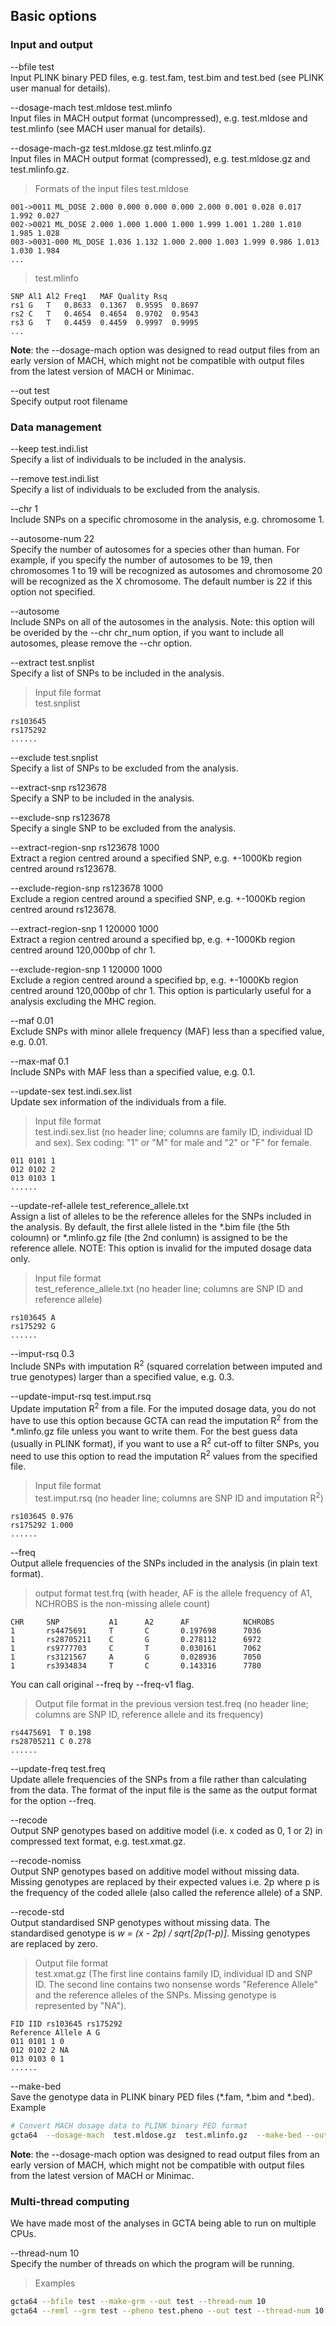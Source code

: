 
## Basic options

### Input and output

--bfile test  
Input PLINK binary PED files, e.g. test.fam, test.bim and test.bed (see PLINK user manual for details).

--dosage-mach test.mldose test.mlinfo  
Input files in MACH output format (uncompressed), e.g. test.mldose and test.mlinfo (see MACH user manual for details).

--dosage-mach-gz test.mldose.gz test.mlinfo.gz  
Input files in MACH output format (compressed), e.g. test.mldose.gz and test.mlinfo.gz.

> Formats of the input files
> test.mldose
```nohighlight
001->0011 ML_DOSE 2.000 0.000 0.000 0.000 2.000 0.001 0.028 0.017 1.992 0.027  
002->0021 ML_DOSE 2.000 1.000 1.000 1.000 1.999 1.001 1.280 1.010 1.985 1.028  
003->0031-000 ML_DOSE 1.036 1.132 1.000 2.000 1.003 1.999 0.986 1.013 1.030 1.984  
...  
```

> test.mlinfo
```nohighlight
SNP	Al1	Al2	Freq1	MAF	Quality	Rsq  
rs1	G	T	0.8633	0.1367	0.9595	0.8697  
rs2	C	T	0.4654	0.4654	0.9702	0.9543  
rs3	G	T	0.4459	0.4459	0.9997	0.9995  
...  
```

**Note**: the --dosage-mach option was designed to read output files from an early version of MACH, which might not be compatible with output files from the latest version of MACH or Minimac.

--out test  
Specify output root filename

### Data management
--keep test.indi.list  
Specify a list of individuals to be included in the analysis.

--remove test.indi.list  
Specify a list of individuals to be excluded from the analysis.

--chr 1  
Include SNPs on a specific chromosome in the analysis, e.g. chromosome 1.

--autosome-num 22  
Specify the number of autosomes for a species other than human. For example, if you specify the number of autosomes to be 19, then chromosomes 1 to 19 will be recognized as autosomes and chromosome 20 will be recognized as the X chromosome. The default number is 22 if this option not specified. 

--autosome  
Include SNPs on all of the autosomes in the analysis. Note: this option will be overided by the --chr chr_num option, if you want to include all autosomes, please remove the --chr option. 

--extract test.snplist  
Specify a list of SNPs to be included in the analysis.  
> Input file format  
> test.snplist  
```nohighlight
rs103645  
rs175292  
......  
```

--exclude test.snplist  
Specify a list of SNPs to be excluded from the analysis.

--extract-snp rs123678  
Specify a SNP to be included in the analysis.

--exclude-snp rs123678  
Specify a single SNP to be excluded from the analysis.

--extract-region-snp rs123678 1000  
Extract a region centred around a specified SNP, e.g. +-1000Kb region centred around rs123678. 

--exclude-region-snp rs123678 1000  
Exclude a region centred around a specified SNP, e.g. +-1000Kb region centred around rs123678. 

--extract-region-snp 1 120000 1000  
Extract a region centred around a specified bp, e.g. +-1000Kb region centred around 120,000bp of chr 1. 

--exclude-region-snp 1 120000 1000  
Exclude a region centred around a specified bp, e.g. +-1000Kb region centred around 120,000bp of chr 1. This option is particularly useful for a analysis excluding the MHC region.

--maf 0.01  
Exclude SNPs with minor allele frequency (MAF) less than a specified value, e.g. 0.01.

--max-maf 0.1  
Include SNPs with MAF less than a specified value, e.g. 0.1.

--update-sex test.indi.sex.list  
Update sex information of the individuals from a file.  
> Input file format  
> test.indi.sex.list (no header line; columns are family ID, individual ID and sex). Sex coding: "1" or "M" for male and "2" or "F" for female.  
```nohighlight
011 0101 1  
012 0102 2  
013 0103 1  
......  
```

--update-ref-allele test\_reference\_allele.txt  
Assign a list of alleles to be the reference alleles for the SNPs included in the analysis. By default, the first allele listed in the *.bim file (the 5th coloumn) or *.mlinfo.gz file (the 2nd conlumn) is assigned to be the reference allele. NOTE: This option is invalid for the imputed dosage data only.  
> Input file format  
> test\_reference\_allele.txt (no header line; columns are SNP ID and reference allele)  
```nohighlight
rs103645 A  
rs175292 G  
......  
```

--imput-rsq 0.3  
Include SNPs with imputation R<sup>2</sup> (squared correlation between imputed and true genotypes) larger than a specified value, e.g. 0.3.

--update-imput-rsq test.imput.rsq  
Update imputation R<sup>2</sup> from a file. For the imputed dosage data, you do not have to use this option because GCTA can read the imputation R<sup>2</sup> from the *.mlinfo.gz file unless you want to write them. For the best guess data (usually in PLINK format), if you want to use a R<sup>2</sup> cut-off to filter SNPs, you need to use this option to read the imputation R<sup>2</sup> values from the specified file.  
> Input file format  
> test.imput.rsq (no header line; columns are SNP ID and imputation R<sup>2</sup>)  
```nohighlight
rs103645 0.976  
rs175292 1.000  
......  
```

--freq  
Output allele frequencies of the SNPs included in the analysis (in plain text format).

> output format
> test.frq (with header, AF is the allele frequency of A1, NCHROBS is the non-missing allele count)
```nohighlight
CHR     SNP           A1      A2      AF            NCHROBS
1       rs4475691     T       C       0.197698      7036
1       rs28705211    C       G       0.278112      6972
1       rs9777703     C       T       0.030161      7062
1       rs3121567     A       G       0.028936      7050
1       rs3934834     T       C       0.143316      7780
```

You can call original --freq by --freq-v1 flag. 
> Output file format in the previous version 
> test.freq (no header line; columns are SNP ID, reference allele and its frequency)  
```nohighlight
rs4475691  T 0.198  
rs28705211 C 0.278 
......  
```

--update-freq test.freq  
Update allele frequencies of the SNPs from a file rather than calculating from the data. The format of the input file is the same as the output format for the option --freq.

--recode   
Output SNP genotypes based on additive model (i.e. x coded as 0, 1 or 2) in compressed text format, e.g. test.xmat.gz.

--recode-nomiss  
Output SNP genotypes based on additive model without missing data. Missing genotypes are replaced by their expected values i.e. 2p where p is the frequency of the coded allele (also called the reference allele) of a SNP.  

--recode-std  
Output standardised SNP genotypes without missing data. The standardised genotype is *w = (x - 2p) / sqrt[2p(1-p)]*. Missing genotypes are replaced by zero.
> Output file format  
> test.xmat.gz (The first line contains family ID, individual ID and SNP ID. The second line contains two nonsense words "Reference Allele" and the reference alleles of the SNPs. Missing genotype is represented by "NA").  
```nohighlight
FID IID rs103645 rs175292  
Reference Allele A G  
011 0101 1 0  
012 0102 2 NA  
013 0103 0 1  
......
```

--make-bed  
Save the genotype data in PLINK binary PED files (*.fam, *.bim and *.bed).  
Example
```bash
# Convert MACH dosage data to PLINK binary PED format
gcta64  --dosage-mach  test.mldose.gz  test.mlinfo.gz  --make-bed --out test
```
**Note**: the --dosage-mach option was designed to read output files from an early version of MACH, which might not be compatible with output files from the latest version of MACH or Minimac.

### Multi-thread computing

We have made most of the analyses in GCTA being able to run on multiple CPUs.
 
--thread-num   10  
Specify the number of threads on which the program will be running.
 
> Examples
```bash
gcta64 --bfile test --make-grm --out test --thread-num 10
gcta64 --reml --grm test --pheno test.pheno --out test --thread-num 10
```
